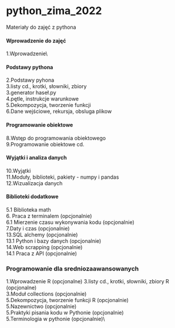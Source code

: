 # python_zima_2022
Materiały do zajęć z pythona

#### Wprowadzenie do zajęć
1.Wprowadzenie\

#### Podstawy pythona
2.Podstawy pyhona\
3.listy cd., krotki, słowniki, zbiory\
3.generator haseł.py\
4.pętle, instrukcje warunkowe\
5.Dekompozycja, tworzenie funkcji\
6.Dane wejściowe, rekursja, obsluga plikow

#### Programowanie obiektowe
8.Wstęp do programowania obiektowego\
9.Programowanie obiektowe cd.

#### Wyjątki i analiza danych
10.Wyjątki\
11.Moduły, biblioteki, pakiety - numpy i pandas\
12.Wizualizacja danych

#### Biblioteki dodatkowe
5.1 Biblioteka math\
6. Praca z terminalem (opcjonalnie)\
6.1 Mierzenie czasu wykonywania kodu (opcjonalnie)\
7.Daty i czas (opcjonalnie)\
13.SQL alchemy (opcjonalnie)\
13.1 Python i bazy danych (opcjonalnie)\
14.Web scrapping (opcjonalnie)\
14.1 Praca z API (opcjonalnie)

### Programowanie dla sredniozaawansowanych
1.Wprowadzenie R (opcjonalne)
3.listy cd., krotki, słowniki, zbiory R (opcjonalne)\
3.Moduł collections (opcjonalnie)\
5.Dekompozycja, tworzenie funkcji R (opcjonalnie)\
5.Nazewnictwo (opcjonalnie)\
5.Praktyki pisania kodu w Pythonie (opcjonalnie)\
5.Terminologia w pythonie (opcjonalnie)\
